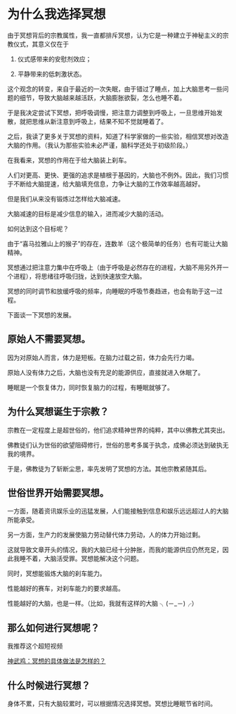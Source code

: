 # 为什么我选择冥想

由于冥想背后的宗教属性，我一直都排斥冥想，认为它是一种建立于神秘主义的宗教仪式，其意义仅在于

1. 仪式感带来的安慰剂效应；

2. 平静带来的低刺激状态。



这个观念的转变，来自于最近的一次失眠，由于错过了睡点，加上大脑思考一些问题的细节，导致大脑越来越活跃，大脑膨胀欲裂，怎么也睡不着。

于是我决定尝试下冥想，把呼吸调慢，把注意力调整到呼吸上，一旦思维开始发散，就把思维从新注意到呼吸上，结果不知不觉就睡着了。



之后，我读了更多关于冥想的资料，知道了科学家做的一些实验，相信冥想对改造大脑的作用。（我认为那些实验未必严谨，脑科学还处于初级阶段。）



在我看来，冥想的作用在于给大脑装上刹车。

人们对更高、更快、更强的追求是植根于基因的，大脑也不例外。因此，我们习惯于不断给大脑提速，给大脑填充信息，力争让大脑的工作效率越高越好。

但是我们从来没有锻炼过怎样给大脑减速。

大脑减速的目标是减少信息的输入，进而减少大脑的活动。

如何达到这个目标呢？

由于“喜马拉雅山上的猴子”的存在，连数羊（这个极简单的任务）也有可能让大脑精神。

冥想通过把注意力集中在呼吸上（由于呼吸是必然存在的进程，大脑不用另外开一个进程），将思绪往呼吸归拢，达到快速放空大脑。

冥想的同时调节和放缓呼吸的频率，向睡眠的呼吸节奏趋进，也会有助于这一过程。

下面谈一下冥想的发展。





## 原始人不需要冥想。

因为对原始人而言，体力是短板。在脑力过载之前，体力会先行力竭。

原始人没有体力之后，大脑也没有充足的能源供应，直接就进入休眠了。

睡眠是一个恢复体力，同时恢复脑力的过程，有睡眠就够了。





## 为什么冥想诞生于宗教？

宗教在一定程度上是超世俗的，他们追求精神世界的纯粹，其中以佛教尤其突出。

佛教徒们认为世俗的欲望阻碍修行，世俗的思考多属于执念，成佛必须达到破执无我的境界。

于是，佛教徒为了斩断尘思，率先发明了冥想的方法。其他宗教紧随其后。





## 世俗世界开始需要冥想。

一方面，随着资讯娱乐业的迅猛发展，人们能接触到信息和娱乐远远超过人的大脑所能承受。

另一方面，生产力的发展使脑力劳动替代体力劳动，人的体力开始过剩。

这就导致文章开头的情况，我的大脑已经十分肿胀，而我的能源供应仍然充足，因此我睡不着，大脑活受罪。冥想能解决这个问题。

同时，冥想能锻炼大脑的刹车能力。

性能越好的赛车，对刹车能力的要求越高。

性能越好的大脑，也是一样。（比如，我就有这样的大脑 ╮(－_－)╭）



## 那么如何进行冥想呢？

我推荐这个超短视频

[神武鸡：冥想的具体做法是怎样的？](https://www.zhihu.com/question/24361064/answer/199594813)





## 什么时候进行冥想？

身体不累，只有大脑较累时，可以根据情况选择冥想。冥想比睡眠节省时间。
